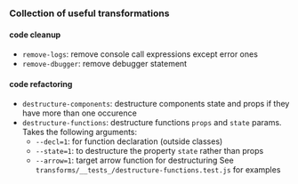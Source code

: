 ### Collection of useful transformations

#### code cleanup
- `remove-logs`: remove console call expressions except error ones
- `remove-dbugger`: remove debugger statement

#### code refactoring

- `destructure-components`: destructure components state and props if they have more than one occurence
- `destructure-functions`: destructure functions `props` and `state` params. Takes the following arguments:
  - `--decl=1`: for function declaration (outside classes)
  - `--state=1`: to destructure the property `state` rather than props
  - `--arrow=1`: target arrow function for destructuring
See `transforms/__tests_/destructure-functions.test.js` for examples
